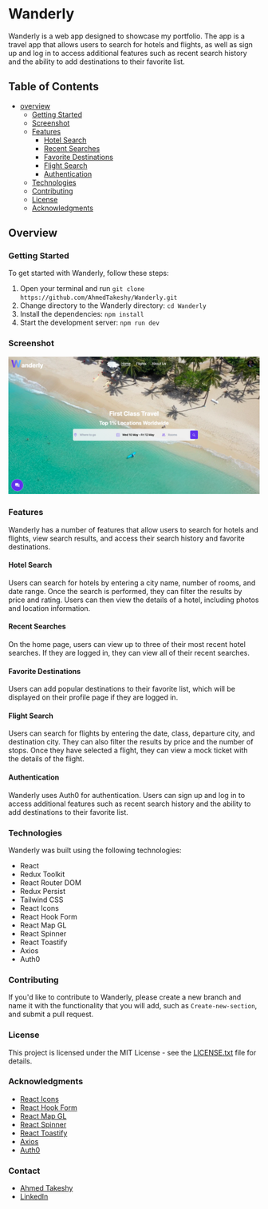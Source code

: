 # Wanderly

Wanderly is a web app designed to showcase my portfolio. The app is a travel app that allows users to search for hotels and flights, as well as sign up and log in to access additional features such as recent search history and the ability to add destinations to their favorite list.

## Table of Contents

- [overview](#overview)
    - [Getting Started](#getting-started)
    - [Screenshot](#screenshot)
    - [Features](#features)
        - [Hotel Search](#hotel-search)
        - [Recent Searches](#recent-searches)
        - [Favorite Destinations](#favorite-destinations)
        - [Flight Search](#flight-search)
        - [Authentication](#authentication)
    - [Technologies](#technologies)
    - [Contributing](#contributing)
    - [License](#license)
    - [Acknowledgments](#acknowledgments)


## Overview

### Getting Started

To get started with Wanderly, follow these steps:

1. Open your terminal and run `git clone https://github.com/AhmedTakeshy/Wanderly.git`
2. Change directory to the Wanderly directory: `cd Wanderly`
3. Install the dependencies: `npm install`
4. Start the development server: `npm run dev`

### Screenshot

![Wanderly](./public/wanderly.png)

### Features

Wanderly has a number of features that allow users to search for hotels and flights, view search results, and access their search history and favorite destinations.

#### Hotel Search

Users can search for hotels by entering a city name, number of rooms, and date range. Once the search is performed, they can filter the results by price and rating. Users can then view the details of a hotel, including photos and location information.

#### Recent Searches

On the home page, users can view up to three of their most recent hotel searches. If they are logged in, they can view all of their recent searches.

#### Favorite Destinations

Users can add popular destinations to their favorite list, which will be displayed on their profile page if they are logged in.

#### Flight Search

Users can search for flights by entering the date, class, departure city, and destination city. They can also filter the results by price and the number of stops. Once they have selected a flight, they can view a mock ticket with the details of the flight.

#### Authentication

Wanderly uses Auth0 for authentication. Users can sign up and log in to access additional features such as recent search history and the ability to add destinations to their favorite list.

### Technologies

Wanderly was built using the following technologies:

- React
- Redux Toolkit
- React Router DOM
- Redux Persist
- Tailwind CSS
- React Icons
- React Hook Form
- React Map GL
- React Spinner
- React Toastify
- Axios
- Auth0

### Contributing

If you'd like to contribute to Wanderly, please create a new branch and name it with the functionality that you will add, such as `Create-new-section`, and submit a pull request.

### License

This project is licensed under the MIT License - see the [LICENSE.txt](LICENSE.txt) file for details.

### Acknowledgments

- [React Icons](https://react-icons.github.io/react-icons/)
- [React Hook Form](https://react-hook-form.com/)
- [React Map GL](https://visgl.github.io/react-map-gl/)
- [React Spinner](https://www.npmjs.com/package/react-spinners)
- [React Toastify](https://fkhadra.github.io/react-toastify/introduction/)
- [Axios](https://axios-http.com/)
- [Auth0](https://auth0.com/)

### Contact

- [Ahmed Takeshy](https://takeshy.works/)
- [LinkedIn](https://www.linkedin.com/in/ahmed-abdelsamie-a1a46a166/)
